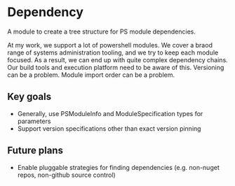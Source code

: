 # Dependency

A module to create a tree structure for PS module dependencies.

At my work, we support a lot of powershell modules. We cover a braod range of systems administration tooling, and we try to keep each module focused. As a result, we can end up with quite complex dependency chains. Our build tools and execution platform need to be aware of this. Versioning can be a problem. Module import order can be a problem.

## Key goals

- Generally, use PSModuleInfo and ModuleSpecification types for parameters
- Support version specifications other than exact version pinning

## Future plans

- Enable pluggable strategies for finding dependencies (e.g. non-nuget repos, non-github source control)
